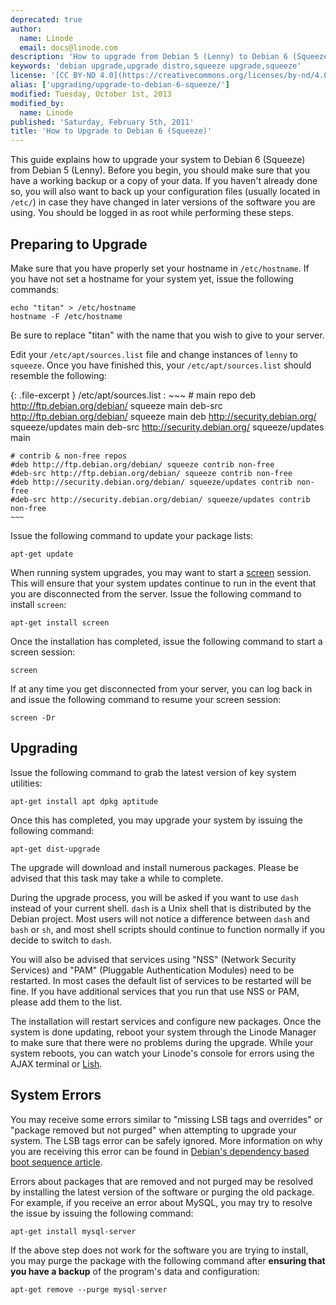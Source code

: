 ```yaml
---
deprecated: true
author:
  name: Linode
  email: docs@linode.com
description: 'How to upgrade from Debian 5 (Lenny) to Debian 6 (Squeeze).'
keywords: 'debian upgrade,upgrade distro,squeeze upgrade,squeeze'
license: '[CC BY-ND 4.0](https://creativecommons.org/licenses/by-nd/4.0)'
alias: ['upgrading/upgrade-to-debian-6-squeeze/']
modified: Tuesday, October 1st, 2013
modified_by:
  name: Linode
published: 'Saturday, February 5th, 2011'
title: 'How to Upgrade to Debian 6 (Squeeze)'
---
```




This guide explains how to upgrade your system to Debian 6 (Squeeze) from Debian 5 (Lenny). Before you begin, you should make sure that you have a working backup or a copy of your data. If you haven't already done so, you will also want to back up your configuration files (usually located in `/etc/`) in case they have changed in later versions of the software you are using. You should be logged in as root while performing these steps.

Preparing to Upgrade
--------------------

Make sure that you have properly set your hostname in `/etc/hostname`. If you have not set a hostname for your system yet, issue the following commands:

    echo "titan" > /etc/hostname
    hostname -F /etc/hostname

Be sure to replace "titan" with the name that you wish to give to your server.

Edit your `/etc/apt/sources.list` file and change instances of `lenny` to `squeeze`. Once you have finished this, your `/etc/apt/sources.list` should resemble the following:

{: .file-excerpt }
/etc/apt/sources.list
:   ~~~
    # main repo
    deb http://ftp.debian.org/debian/ squeeze main
    deb-src http://ftp.debian.org/debian/ squeeze main
    deb http://security.debian.org/ squeeze/updates main
    deb-src http://security.debian.org/ squeeze/updates main

    # contrib & non-free repos
    #deb http://ftp.debian.org/debian/ squeeze contrib non-free
    #deb-src http://ftp.debian.org/debian/ squeeze contrib non-free
    #deb http://security.debian.org/debian/ squeeze/updates contrib non-free
    #deb-src http://security.debian.org/debian/ squeeze/updates contrib non-free
    ~~~

Issue the following command to update your package lists:

    apt-get update

When running system upgrades, you may want to start a [screen](/content/linux-tools/utilities/screen) session. This will ensure that your system updates continue to run in the event that you are disconnected from the server. Issue the following command to install `screen`:

    apt-get install screen

Once the installation has completed, issue the following command to start a screen session:

    screen

If at any time you get disconnected from your server, you can log back in and issue the following command to resume your screen session:

    screen -Dr

Upgrading
---------

Issue the following command to grab the latest version of key system utilities:

    apt-get install apt dpkg aptitude

Once this has completed, you may upgrade your system by issuing the following command:

    apt-get dist-upgrade

The upgrade will download and install numerous packages. Please be advised that this task may take a while to complete.

During the upgrade process, you will be asked if you want to use `dash` instead of your current shell. `dash` is a Unix shell that is distributed by the Debian project. Most users will not notice a difference between `dash` and `bash` or `sh`, and most shell scripts should continue to function normally if you decide to switch to `dash`.

You will also be advised that services using "NSS" (Network Security Services) and "PAM" (Pluggable Authentication Modules) need to be restarted. In most cases the default list of services to be restarted will be fine. If you have additional services that you run that use NSS or PAM, please add them to the list.

The installation will restart services and configure new packages. Once the system is done updating, reboot your system through the Linode Manager to make sure that there were no problems during the upgrade. While your system reboots, you can watch your Linode's console for errors using the AJAX terminal or [Lish](/content/troubleshooting/using-lish-the-linode-shell).

System Errors
-------------

You may receive some errors similar to "missing LSB tags and overrides" or "package removed but not purged" when attempting to upgrade your system. The LSB tags error can be safely ignored. More information on why you are receiving this error can be found in [Debian's dependency based boot sequence article](http://wiki.debian.org/LSBInitScripts/DependencyBasedBoot).

Errors about packages that are removed and not purged may be resolved by installing the latest version of the software or purging the old package. For example, if you receive an error about MySQL, you may try to resolve the issue by issuing the following command:

    apt-get install mysql-server

If the above step does not work for the software you are trying to install, you may purge the package with the following command after **ensuring that you have a backup** of the program's data and configuration:

    apt-get remove --purge mysql-server



